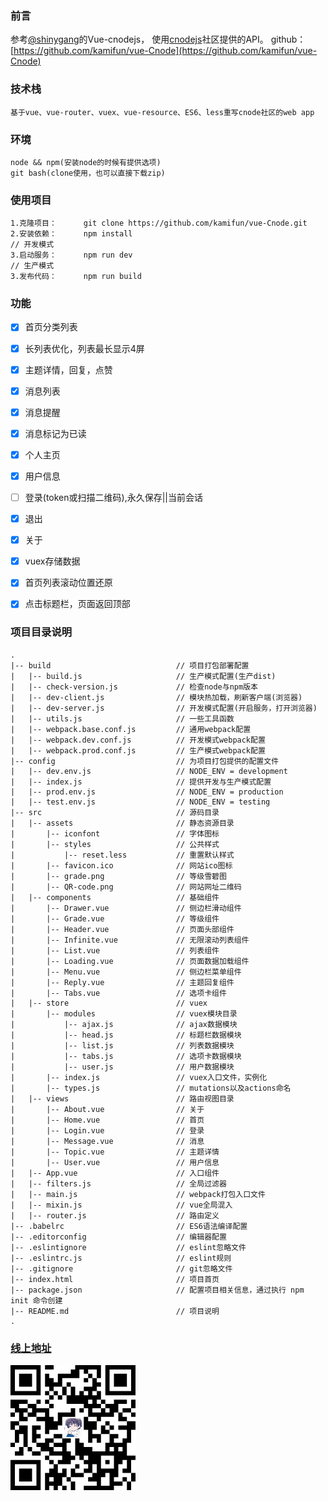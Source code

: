 ### 前言

参考[@shinygang](https://github.com/shinygang/Vue-cnodejs)的Vue-cnodejs，
使用[cnodejs](https://cnodejs.org/)社区提供的API。
github：[https://github.com/kamifun/vue-Cnode](https://github.com/kamifun/vue-Cnode)

### 技术栈
```
基于vue、vue-router、vuex、vue-resource、ES6、less重写cnode社区的web app
```

### 环境
```
node && npm(安装node的时候有提供选项)
git bash(clone使用，也可以直接下载zip)
```

### 使用项目
```
1.克隆项目：      git clone https://github.com/kamifun/vue-Cnode.git
2.安装依赖：      npm install
// 开发模式
3.启动服务：      npm run dev
// 生产模式
3.发布代码：      npm run build
```

### 功能
- [x] 首页分类列表
- [x] 长列表优化，列表最长显示4屏
- [x] 主题详情，回复，点赞
- [x] 消息列表
- [x] 消息提醒
- [x] 消息标记为已读
- [x] 个人主页
- [x] 用户信息
- [ ] 登录(token或扫描二维码),永久保存||当前会话
- [x] 退出
- [x] 关于
- [x] vuex存储数据
- [x] 首页列表滚动位置还原
- [x] 点击标题栏，页面返回顶部



### 项目目录说明
```
.
|-- build                            // 项目打包部署配置
|   |-- build.js                     // 生产模式配置(生产dist)
|   |-- check-version.js             // 检查node与npm版本
|   |-- dev-client.js                // 模块热加载，刷新客户端(浏览器)
|   |-- dev-server.js                // 开发模式配置(开启服务，打开浏览器)
|   |-- utils.js                     // 一些工具函数
|   |-- webpack.base.conf.js         // 通用webpack配置
|   |-- webpack.dev.conf.js          // 开发模式webpack配置
|   |-- webpack.prod.conf.js         // 生产模式webpack配置
|-- config                           // 为项目打包提供的配置文件
|   |-- dev.env.js                   // NODE_ENV = development
|   |-- index.js                     // 提供开发与生产模式配置
|   |-- prod.env.js                  // NODE_ENV = production
|   |-- test.env.js                  // NODE_ENV = testing
|-- src                              // 源码目录
|   |-- assets                       // 静态资源目录
|       |-- iconfont                 // 字体图标
|       |-- styles                   // 公共样式
|           |-- reset.less           // 重置默认样式
|       |-- favicon.ico              // 网站ico图标
|       |-- grade.png                // 等级雪碧图
|       |-- QR-code.png              // 网站网址二维码
|   |-- components                   // 基础组件
|       |-- Drawer.vue               // 侧边栏滑动组件
|       |-- Grade.vue                // 等级组件
|       |-- Header.vue               // 页面头部组件
|       |-- Infinite.vue             // 无限滚动列表组件
|       |-- List.vue                 // 列表组件
|       |-- Loading.vue              // 页面数据加载组件
|       |-- Menu.vue                 // 侧边栏菜单组件
|       |-- Reply.vue                // 主题回复组件
|       |-- Tabs.vue                 // 选项卡组件
|   |-- store                        // vuex
|       |-- modules                  // vuex模块目录
|           |-- ajax.js              // ajax数据模块
|           |-- head.js              // 标题栏数据模块
|           |-- list.js              // 列表数据模块
|           |-- tabs.js              // 选项卡数据模块
|           |-- user.js              // 用户数据模块
|       |-- index.js                 // vuex入口文件，实例化
|       |-- types.js                 // mutations以及actions命名
|   |-- views                        // 路由视图目录
|       |-- About.vue                // 关于
|       |-- Home.vue                 // 首页
|       |-- Login.vue                // 登录
|       |-- Message.vue              // 消息
|       |-- Topic.vue                // 主题详情
|       |-- User.vue                 // 用户信息
|   |-- App.vue                      // 入口组件
|   |-- filters.js                   // 全局过滤器
|   |-- main.js                      // webpack打包入口文件
|   |-- mixin.js                     // vue全局混入
|   |-- router.js                    // 路由定义
|-- .babelrc                         // ES6语法编译配置
|-- .editorconfig                    // 编辑器配置
|-- .eslintignore                    // eslint忽略文件
|-- .eslintrc.js                     // eslint规则
|-- .gitignore                       // git忽略文件
|-- index.html                       // 项目首页
|-- package.json                     // 配置项目相关信息，通过执行 npm init 命令创建
|-- README.md                        // 项目说明
.
```

### [线上地址](http://kamifun.github.io/vue-Cnode/)
 [![扫一扫二维码](https://github.com/kamifun/vue-Cnode/raw/dev/src/assets/QR-code.png)](http://kamifun.github.io/vue-Cnode/)
